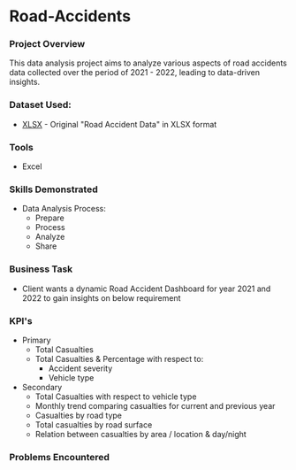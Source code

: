 # Road-Accidents

### Project Overview
This data analysis project aims to analyze various aspects of road accidents data collected over the period of 2021 - 2022, leading to data-driven insights. 

### Dataset Used:
* [XLSX](Data-Source/) - Original "Road Accident Data" in XLSX format

### Tools
* Excel

### Skills Demonstrated
* Data Analysis Process:
    * Prepare
    * Process
    * Analyze
    * Share

### Business Task
* Client wants a dynamic Road Accident Dashboard for year 2021 and 2022 to gain insights on below requirement

### KPI's
* Primary
    * Total Casualties
    * Total Casualties & Percentage with respect to:
        * Accident severity
        * Vehicle type
* Secondary
    * Total Casualties with respect to vehicle type
    * Monthly trend comparing casualties for current and previous year
    * Casualties by road type
    * Total casualties by road surface
    * Relation between casualties by area / location & day/night

### Problems Encountered
